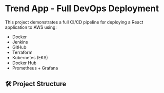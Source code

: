 # Trend App - Full DevOps Deployment

This project demonstrates a full CI/CD pipeline for deploying a React application to AWS using:

- Docker
- Jenkins
- GitHub
- Terraform
- Kubernetes (EKS)
- Docker Hub
- Prometheus + Grafana

## 🛠 Project Structure


